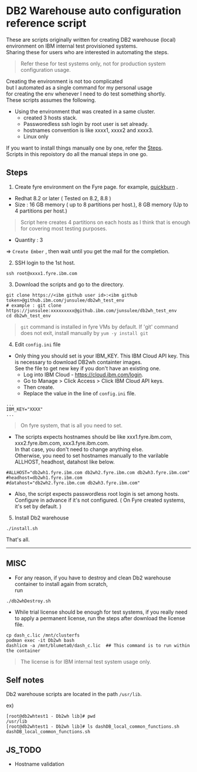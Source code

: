 # DB2 Warehouse auto configuration reference script  

These are scripts originally written for creating DB2 warehouse (local) environment on IBM internal test provisioned systems.   
Sharing these for users who are interested in automating the steps.   

> Refer these for test systems only, not for production system configuration usage.  

Creating the environment is not too complicated   
but I automated as a single command for my personal usage    
for creating the env whenever I need to do test something shortly.   
These scripts assumes the following.   

- Using the environment that was created in a same cluster.  
  - created 3 hosts stack.    
  - Passworedless ssh login by root user is set already.   
  - hostnames convention is like xxxx1, xxxx2 and xxxx3.    
  - Linux only      

If you want to install things manually one by one, refer the [Steps](docs/db2wh_manual_installation.md).     
Scripts in this repoistory do all the manual steps in one go.  

## Steps    

1. Create fyre environment on the Fyre page. for example, [quickburn](https://fyre.svl.ibm.com/quick) .    
- Redhat 8.2 or later ( Tested on 8.2, 8.8 )       
- Size : 16 GB memory ( up to 8 partitions per host.), 8 GB memory (Up to 4 partitions per host.)   
  
> Script here creates 4 partitions on each hosts as I think that is enough for covering most testing purposes.       
- Quantity : 3     

=> `Create Ember` , then wait until you get the mail for the completion.    

2. SSH login to the 1st host.  

```
ssh root@xxxx1.fyre.ibm.com
```

3. Download the scripts and go to the directory.   

```
git clone https://<ibm github user id>:<ibm github token>@github.ibm.com/junsulee/db2wh_test_env
# example : git clone https://junsulee:xxxxxxxxx@github.ibm.com/junsulee/db2wh_test_env 
cd db2wh_test_env
```

> `git` command is installed in fyre VMs by default.
> If 'git' command does not exit, install manually by `yum -y install git`    


4. Edit `config.ini` file   
- Only thing you should set is your IBM_KEY. This IBM Cloud API key. This is necessary to download DB2wh containter images.  
  See the file to get new key if you don't have an existing one.   
  - Log into IBM Cloud - https://cloud.ibm.com/login. 
  - Go to Manage > Click Access > Click IBM Cloud API keys.
  - Then create. 
  - Replace the value in the line of `config.ini` file.   

```
...
IBM_KEY="XXXX"
...
```

> On fyre system, that is all you need to set.   

- The scripts expects hostnames should be like xxx1.fyre.ibm.com, xxx2.fyre.ibm.com, xxx3.fyre.ibm.com.   
  In that case, you don't need to change anything else.  
  Otherwise, you need to set hostnames manually to the varilable ALLHOST, headhost, datahost like below.  
```
#ALLHOST="db2wh1.fyre.ibm.com db2wh2.fyre.ibm.com db2wh3.fyre.ibm.com"
#headhost=db2wh1.fyre.ibm.com
#datahost="db2wh2.fyre.ibm.com db2wh3.fyre.ibm.com"
```
- Also, the script expects passwordless root login is set among hosts.  
  Configure in advance if it's not configured. ( On Fyre created systems, it's set by default. )  
  
5. Install Db2 warehouse

```
./install.sh
```

That's all.    

---

## MISC 

- For any reason, if you have to destroy and clean Db2 warehouse container to install again from scratch,   
run 
```
./db2whDestroy.sh   
```

- While trial license should be enough for test systems, if you really need to apply a permanent license, 
  run the steps after download the license file.   
```
cp dash_c.lic /mnt/clusterfs
podman exec -it Db2wh bash   
dashlicm -a /mnt/blumeta0/dash_c.lic  ## This command is to run within the container   
```

> The license is for IBM internal test system usage only.  

## Self notes

Db2 warehouse scripts are located in the path `/usr/lib`.   

ex) 
```
[root@db2whtest1 - Db2wh lib]# pwd
/usr/lib
[root@db2whtest1 - Db2wh lib]# ls dashDB_local_common_functions.sh
dashDB_local_common_functions.sh
```

## JS_TODO

- Hostname validation    
